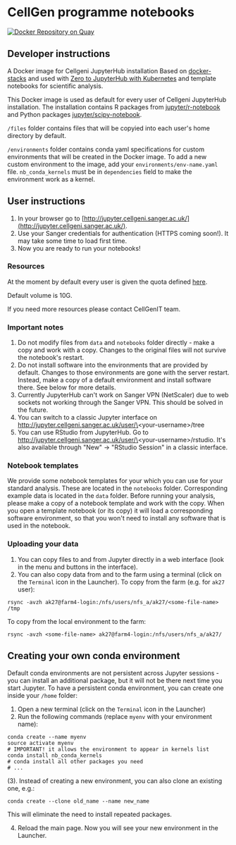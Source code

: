 # CellGen programme notebooks

[![Docker Repository on Quay](https://quay.io/repository/cellgeni/cellgeni-jupyter/status "Docker Repository on Quay")](https://quay.io/repository/cellgeni/cellgeni-jupyter)

## Developer instructions

A Docker image for Cellgeni JupyterHub installation
Based on [docker-stacks](https://github.com/jupyter/docker-stacks) and used with [Zero to JupyterHub with Kubernetes](https://zero-to-jupyterhub.readthedocs.io/en/latest/) and template notebooks for scientific analysis.

This Docker image is used as default for every user of Cellgeni JupyterHub installation. The installation contains R packages from [jupyter/r-notebook](https://github.com/jupyter/docker-stacks/blob/master/r-notebook/Dockerfile) and Python packages [jupyter/scipy-notebook](https://github.com/jupyter/docker-stacks/blob/master/scipy-notebook/Dockerfile).

`/files` folder contains files that will be copyied into each user's home directory by default.

`/environments` folder contains conda yaml specifications for custom environments that will be created in the Docker image. To add a new custom environment to the image, add your `environments/env-name.yaml` file. `nb_conda_kernels` must be in `dependencies` field to make the environment work as a kernel.


## User instructions

1. In your browser go to [http://jupyter.cellgeni.sanger.ac.uk/](http://jupyter.cellgeni.sanger.ac.uk/).
2. Use your Sanger credentials for authentication (HTTPS coming soon!). It may take some time to load first time.
3. Now you are ready to run your notebooks!

### Resources

At the moment by default every user is given the quota defined [here](https://github.com/cellgeni/kubespray/blob/6bb6601d44b4213da148dfbbd564a30e0f510f84/sanger/jupyter/jupyter-config.yaml#L24).

Default volume is 10G.

If you need more resources please contact CellGenIT team.

### Important notes

1. Do not modify files from `data` and `notebooks` folder directly - make a copy and work with a copy. Changes to the original files will not survive the notebook's restart.
2. Do not install software into the environments that are provided by default. Changes to those environments are gone with the server restart. Instead, make a copy of a default environment and install software there. See below for more details.
3. Currently JupyterHub can't work on Sanger VPN (NetScaler) due to web sockets not working through the Sanger VPN. This should be solved in the future.
4. You can switch to a classic Jupyter interface on http://jupyter.cellgeni.sanger.ac.uk/user/\<your-username\>/tree
5. You can use RStudio from JupyterHub. Go to http://jupyter.cellgeni.sanger.ac.uk/user/\<your-username\>/rstudio. It's also available through "New" -> "RStudio Session" in a classic interface.

### Notebook templates

We provide some notebook templates for your which you can use for your standard analysis. These are located in the `notebooks` folder. Corresponding example data is located in the `data` folder. Before running your analysis, please make a copy of a notebook template and work with the copy. When you open a template notebook (or its copy) it will load a corresponding software environment, so that you won't need to install any software that is used in the notebook.

### Uploading your data

1. You can copy files to and from Jupyter directly in a web interface (look in the menu and buttons in the interface).
2. You can also copy data from and to the farm using a terminal (click on the `Terminal` icon in the Launcher). To copy from the farm (e.g. for `ak27` user):

```
rsync -avzh ak27@farm4-login:/nfs/users/nfs_a/ak27/<some-file-name> /tmp
```

To copy from the local environment to the farm:

```
rsync -avzh <some-file-name> ak27@farm4-login:/nfs/users/nfs_a/ak27/
```

## Creating your own conda environment

Default conda environments are not persistent across Jupyter sessions - you can install an additional package, but it will not be there next time you start Jupyter. To have a persistent conda environment, you can create one inside your `/home` folder:

1. Open a new terminal (click on the `Terminal` icon in the Launcher)
2. Run the following commands (replace `myenv` with your environment name):

```
conda create --name myenv
source activate myenv
# IMPORTANT! it allows the environment to appear in kernels list
conda install nb_conda_kernels  
# conda install all other packages you need
# ...
```

(3). Instead of creating a new environment, you can also clone an existing one, e.g.:

```
conda create --clone old_name --name new_name
```

This will eliminate the need to install repeated packages.

4. Reload the main page. Now you will see your new environment in the Launcher.
